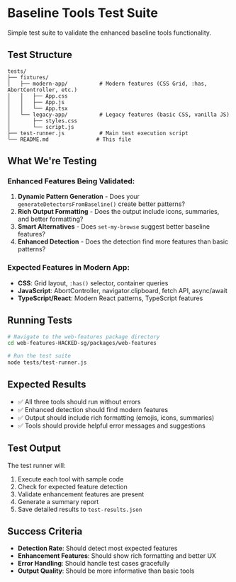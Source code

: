 # Baseline Tools Test Suite

Simple test suite to validate the enhanced baseline tools functionality.

## Test Structure

```
tests/
├── fixtures/
│   ├── modern-app/          # Modern features (CSS Grid, :has, AbortController, etc.)
│   │   ├── App.css
│   │   ├── App.js
│   │   └── App.tsx
│   └── legacy-app/          # Legacy features (basic CSS, vanilla JS)
│       ├── styles.css
│       └── script.js
├── test-runner.js           # Main test execution script
└── README.md               # This file
```

## What We're Testing

### Enhanced Features Being Validated:

1. **Dynamic Pattern Generation** - Does your `generateDetectorsFromBaseline()` create better patterns?
2. **Rich Output Formatting** - Does the output include icons, summaries, and better formatting?
3. **Smart Alternatives** - Does `set-my-browse` suggest better baseline features?
4. **Enhanced Detection** - Does the detection find more features than basic patterns?

### Expected Features in Modern App:

- **CSS**: Grid layout, `:has()` selector, container queries
- **JavaScript**: AbortController, navigator.clipboard, fetch API, async/await
- **TypeScript/React**: Modern React patterns, TypeScript features

## Running Tests

```bash
# Navigate to the web-features package directory
cd web-features-HACKED-sg/packages/web-features

# Run the test suite
node tests/test-runner.js
```

## Expected Results

- ✅ All three tools should run without errors
- ✅ Enhanced detection should find modern features
- ✅ Output should include rich formatting (emojis, icons, summaries)
- ✅ Tools should provide helpful error messages and suggestions

## Test Output

The test runner will:
1. Execute each tool with sample code
2. Check for expected feature detection
3. Validate enhancement features are present
4. Generate a summary report
5. Save detailed results to `test-results.json`

## Success Criteria

- **Detection Rate**: Should detect most expected features
- **Enhancement Features**: Should show rich formatting and better UX
- **Error Handling**: Should handle test cases gracefully
- **Output Quality**: Should be more informative than basic tools
